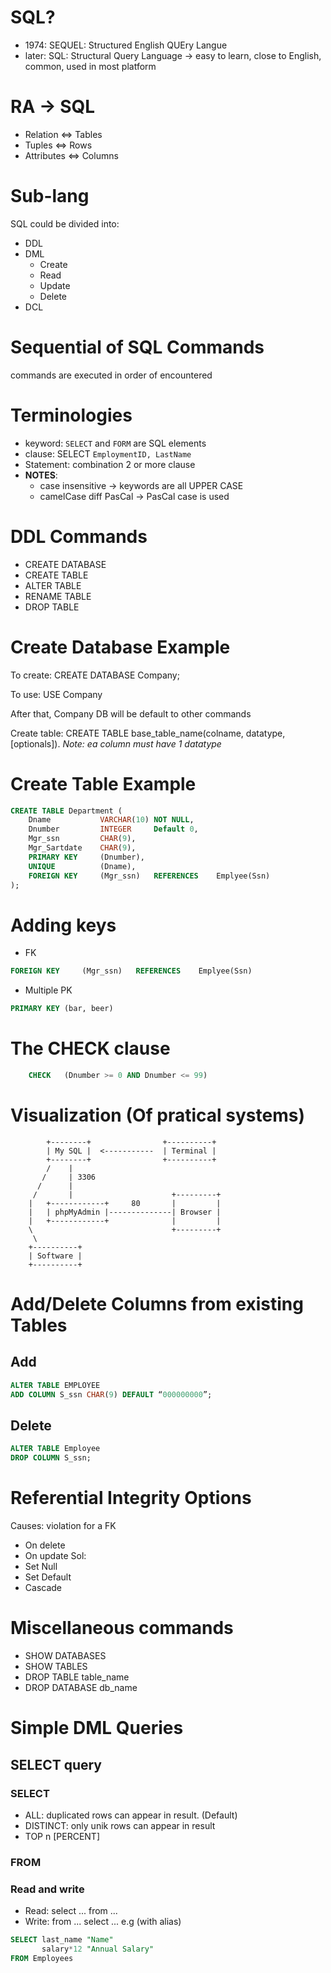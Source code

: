 # SQL?
- 1974: SEQUEL: Structured English QUEry Langue
- later: SQL: Structural Query Language
-> easy to learn, close to English, common, used in most platform

# RA -> SQL
- Relation <=> Tables
- Tuples <=> Rows
- Attributes <=> Columns

# Sub-lang
SQL could be divided into:
- DDL
- DML
  - Create
  - Read
  - Update
  - Delete
- DCL

# Sequential of SQL Commands
commands are executed in order of encountered

# Terminologies
- keyword: `SELECT` and `FORM` are SQL elements
- clause: SELECT `EmploymentID, LastName`
- Statement: combination 2 or more clause
- **NOTES**:
  - case insensitive -> keywords are all UPPER CASE
  - camelCase diff PasCal -> PasCal case is used

# DDL Commands
- CREATE DATABASE
- CREATE TABLE
- ALTER TABLE
- RENAME TABLE
- DROP TABLE

# Create Database Example
To create: CREATE DATABASE Company;

To use: USE Company

After that, Company DB will be default to other commands

Create table: CREATE TABLE base_table_name(colname, datatype, [optionals]). *Note: ea column must have 1 datatype*

# Create Table Example
```sql
CREATE TABLE Department (
    Dname           VARCHAR(10) NOT NULL,
    Dnumber         INTEGER     Default 0,
    Mgr_ssn         CHAR(9),
    Mgr_Sartdate    CHAR(9),
    PRIMARY KEY     (Dnumber),
    UNIQUE          (Dname),
    FOREIGN KEY     (Mgr_ssn)   REFERENCES    Emplyee(Ssn)
);
```

# Adding keys
- FK
```sql
FOREIGN KEY     (Mgr_ssn)   REFERENCES    Emplyee(Ssn)
```
- Multiple PK
```sql
PRIMARY KEY (bar, beer)
```

# The CHECK clause
```sql
    CHECK   (Dnumber >= 0 AND Dnumber <= 99)
```

# Visualization (Of pratical systems)
```
        +--------+                +----------+
        | My SQL |  <-----------  | Terminal |
        +--------+                +----------+
        /    |
       /     | 3306
      /      |
     /       |                      +---------+
    |   +------------+     80       |         |
    |   | phpMyAdmin |--------------| Browser |
    |   +------------+              |         |
    \                               +---------+
     \
    +----------+
    | Software |
    +----------+                                
```

# Add/Delete Columns from existing Tables

## Add
```sql
ALTER TABLE EMPLOYEE
ADD COLUMN S_ssn CHAR(9) DEFAULT “000000000”;
```

## Delete
```sql
ALTER TABLE Employee 
DROP COLUMN S_ssn;
```

# Referential Integrity Options
Causes: violation for a FK
- On delete
- On update
Sol:
- Set Null
- Set Default
- Cascade

# Miscellaneous commands
- SHOW DATABASES
- SHOW TABLES
- DROP TABLE table_name
- DROP DATABASE db_name

# Simple DML Queries

## SELECT query

### SELECT
- ALL: duplicated rows can appear in result. (Default)
- DISTINCT: only unik rows can appear in result
- TOP n [PERCENT]

### FROM

### Read and write
- Read: select ... from ...
- Write: from ... select ...
e.g (with alias)
```sql
SELECT last_name "Name"
       salary*12 "Annual Salary"
FROM Employees
```